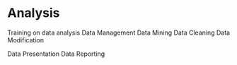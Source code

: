# Analysis
Training on data analysis 
Data Management 
Data Mining
Data Cleaning
Data Modification 



Data Presentation 
Data Reporting
